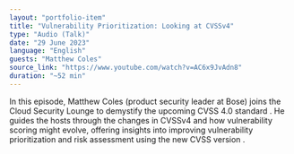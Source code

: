 ```yaml
---
layout: "portfolio-item"
title: "Vulnerability Prioritization: Looking at CVSSv4"
type: "Audio (Talk)"
date: "29 June 2023"
language: "English"
guests: "Matthew Coles"
source_link: "https://www.youtube.com/watch?v=AC6x9JvAdn8"
duration: "~52 min"
---
```


In this episode, Matthew Coles (product security leader at Bose) joins the Cloud Security Lounge to demystify the upcoming CVSS 4.0 standard  . He guides the hosts through the changes in CVSSv4 and how vulnerability scoring might evolve, offering insights into improving vulnerability prioritization and risk assessment using the new CVSS version  .
